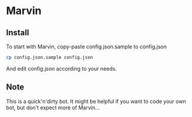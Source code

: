 Marvin
======

Install
-------

To start with Marvin, copy-paste config.json.sample to config.json

```bash
cp config.json.sample config.json
```

And edit config.json according to your needs.

Note
----

This is a quick'n'dirty bot. It might be helpful if you want to code your own bot, but don't expect more of Marvin...
